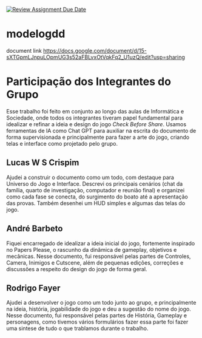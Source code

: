 [![Review Assignment Due Date](https://classroom.github.com/assets/deadline-readme-button-22041afd0340ce965d47ae6ef1cefeee28c7c493a6346c4f15d667ab976d596c.svg)](https://classroom.github.com/a/ZjXByhCV)
# modelogdd

document link https://docs.google.com/document/d/15-sXTGpmLJnpuLOpmUG3s52aFBLvxOtVqkFq2_U1uzQ/edit?usp=sharing

# Participação dos Integrantes do Grupo
Esse trabalho foi feito em conjunto ao longo das aulas de Informática e Sociedade, onde todos os integrantes tiveram papel fundamental para idealizar e refinar a ideia e design do jogo *Check Before Share*. Usamos ferramentas de IA como Chat GPT para auxiliar na escrita do documento de forma supervisionada e principalmente para fazer a arte do jogo, criando telas e interface como projetado pelo grupo.

## Lucas W S Crispim
Ajudei a construir o documento como um todo, com destaque para Universo do Jogo e Interface. Descrevi os principais cenários (chat da família, quarto de investigação, computador e reunião final) e organizei como cada fase se conecta, do surgimento do boato até a apresentação das provas. Também desenhei um HUD simples e algumas das telas do jogo.

## André Barbeto
Fiquei encarregado de idealizar a ideia inicial do jogo, fortemente inspirado no Papers Please, o rascunho da dinâmica de gameplay, objetivos e mecânicas. Nesse documento, fui responsável pelas partes de Controles, Camera, Inimigos e Cutscene, além de pequenas edições, correções e discussões a respeito do design do jogo de forma geral.

## Rodrigo Fayer
Ajudei a desenvolver o jogo como um todo junto ao grupo, e principalmente na ideia, história, jogabilidade do jogo e deu a sugestão do nome do jogo.
Nesse documento, fui responsável pelas partes de História, Gameplay e personagens, como tivemos vários formulários fazer essa parte foi fazer uma sintese de tudo o que trablamos durante o trabalho.
